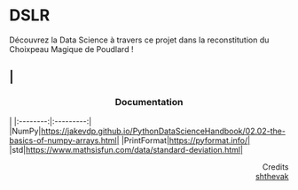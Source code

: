 # DSLR
Découvrez la Data Science à travers ce projet dans la reconstitution du Choixpeau Magique de Poudlard !

|<h3 align="center"> Documentation </h3>|
|:--------:|:---------:|
|NumPy|https://jakevdp.github.io/PythonDataScienceHandbook/02.02-the-basics-of-numpy-arrays.html|
|PrintFormat|https://pyformat.info/|
|std|https://www.mathsisfun.com/data/standard-deviation.html|
----
<p align="right">
Credits </br><a href="https://github.com/Drakauf">shthevak</a>
